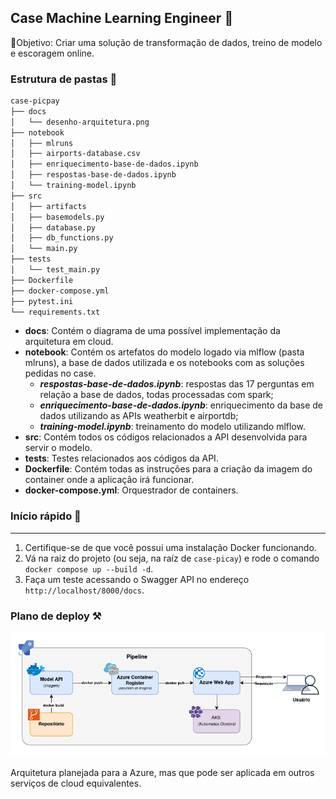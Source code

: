## Case Machine Learning Engineer **🧩**

🎯Objetivo: Criar uma solução de transformação de dados, treino de modelo e escoragem online.

### Estrutura de pastas **📂**

```sh
case-picpay
├── docs
│   └── desenho-arquitetura.png
├── notebook
│   ├── mlruns
│   ├── airports-database.csv
│   ├── enriquecimento-base-de-dados.ipynb
│   ├── respostas-base-de-dados.ipynb
│   └── training-model.ipynb
├── src
│   ├── artifacts
│   ├── basemodels.py
│   ├── database.py
│   ├── db_functions.py
│   └── main.py
├── tests
│   └── test_main.py
├── Dockerfile
├── docker-compose.yml
├── pytest.ini
└── requirements.txt
```

* **docs**: Contém o diagrama de uma possível implementação da arquitetura em cloud.
* **notebook**: Contém os artefatos do modelo logado via mlflow (pasta mlruns), a base de dados utilizada e os notebooks com as soluções pedidas no case.
  * ***respostas-base-de-dados.ipynb***: respostas das 17 perguntas em relação a base de dados, todas processadas com spark;
  * ***enriquecimento-base-de-dados.ipynb***: enriquecimento da base de dados utilizando as APIs weatherbit e airportdb;
  * ***training-model.ipynb***: treinamento do modelo utilizando mlflow.
* **src**: Contém todos os códigos relacionados a API desenvolvida para servir o modelo.
* **tests**: Testes relacionados aos códigos da API.
* **Dockerfile**: Contém todas as instruções para a criação da imagem do container onde a aplicação irá funcionar.
* **docker-compose.yml**: Orquestrador de containers.

### Início rápido 🚀

---

1. Certifique-se de que você possui uma instalação Docker funcionando.
2. Vá na raiz do projeto (ou seja, na raíz de `case-picay`) e rode o comando `docker compose up --build -d`.
3. Faça um teste acessando o Swagger API no endereço `http://localhost/8000/docs`.

### Plano de deploy ⚒️

![Arquitetura solução](docs/desenho_arquitetura.png)

Arquitetura planejada para  a Azure, mas que pode ser aplicada em outros serviços de cloud equivalentes.
